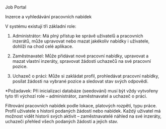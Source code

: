 Job Portal

Inzerce a vyhledávání pracovních nabídek

V systému existují tři základní role:

1) Administrátor: Má plný přístup ke správě uživatelů a pracovních inzerátů, může upravovat nebo mazat jakékoliv nabídky i uživatele, dohlíží na chod celé aplikace.

2) Zaměstnavatel: Může přidávat nové pracovní nabídky, upravovat a mazat vlastní inzeráty, spravovat žádosti uchazečů na své pracovní pozice.

3) Uchazeč o práci: Může si zakládat profil, prohledávat pracovní nabídky, posílat žádosti na vybrané pozice a sledovat stav svých odpovědí.
   
*Požadavek: Při inicializaci databáze (seedování) musí být vždy vytvořeny tyto tři výchozí role – administrátor, zaměstnavatel a uchazeč o práci.

Filtrování pracovních nabídek podle lokace, platových rozpětí, typu práce. Profil uživatele s historií podaných žádostí nebo nabídek.
Každý uživatel má možnost vidět historii svých aktivit – zaměstnavatelé náhled na své inzeráty, uchazeči přehled všech podaných žádostí a jejich stav.

